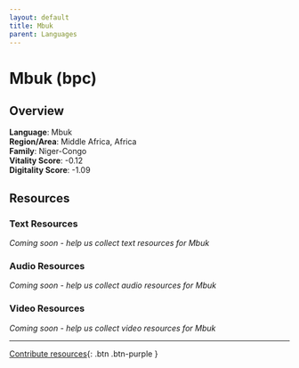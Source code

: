 ```yaml
---
layout: default
title: Mbuk
parent: Languages
---
```


# Mbuk (bpc)

## Overview

**Language**: Mbuk  
**Region/Area**: Middle Africa, Africa  
**Family**: Niger-Congo  
**Vitality Score**: -0.12  
**Digitality Score**: -1.09  

## Resources

### Text Resources
*Coming soon - help us collect text resources for Mbuk*

### Audio Resources
*Coming soon - help us collect audio resources for Mbuk*

### Video Resources
*Coming soon - help us collect video resources for Mbuk*

---

[Contribute resources](https://fairtrain.github.io/){: .btn .btn-purple }
